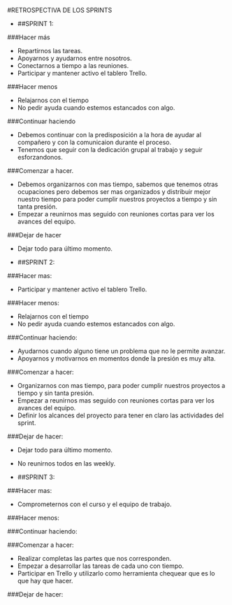 #RETROSPECTIVA DE LOS SPRINTS

- ##SPRINT 1:

###Hacer más
- Repartirnos las tareas.
- Apoyarnos y ayudarnos entre nosotros.
- Conectarnos a tiempo a las reuniones.
- Participar y mantener activo el tablero Trello.

###Hacer menos
- Relajarnos con el tiempo 
- No pedir ayuda cuando estemos estancados con algo.

###Continuar haciendo
- Debemos continuar con la predisposición a la hora de ayudar al compañero y con la comunicaion durante el proceso.
- Tenemos que seguir con la dedicación grupal al trabajo y seguir esforzandonos.

###Comenzar a hacer.
- Debemos organizarnos con mas tiempo, sabemos que tenemos otras ocupaciones pero debemos ser mas organizados y distribuir mejor nuestro tiempo para poder cumplir nuestros proyectos a tiempo y sin tanta presión.
- Empezar a reunirnos mas seguido con reuniones cortas para ver los avances del equipo.

###Dejar de hacer
- Dejar todo para último momento.


- ##SPRINT 2:

###Hacer mas:

- Participar y mantener activo el tablero Trello.

###Hacer menos:
- Relajarnos con el tiempo 
- No pedir ayuda cuando estemos estancados con algo.


###Continuar haciendo:
- Ayudarnos cuando alguno tiene un problema que no le permite avanzar.
- Apoyarnos y motivarnos en momentos donde la presión es muy alta.

###Comenzar a hacer:
- Organizarnos con mas tiempo, para poder cumplir nuestros proyectos a tiempo y sin tanta presión.
- Empezar a reunirnos mas seguido con reuniones cortas para ver los avances del equipo.
- Definir los alcances del proyecto para tener en claro las actividades del sprint.

###Dejar de hacer:
- Dejar todo para último momento.
- No reunirnos todos en las weekly.


- ##SPRINT 3:

###Hacer mas:
- Comprometernos con el curso y el equipo de trabajo.

###Hacer menos:


###Continuar haciendo:


###Comenzar a hacer:
- Realizar completas las partes que nos corresponden.
- Empezar a desarrollar las tareas de cada uno con tiempo.
- Participar en Trello y utilizarlo como herramienta chequear que es lo que hay que hacer.

###Dejar de hacer:

